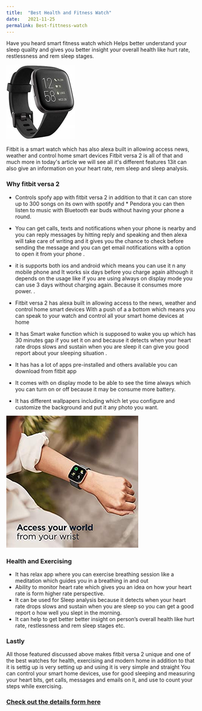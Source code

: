 ```yaml
---
title:  "Best Health and Fitness Watch"
date:   2021-11-25
permalink: Best-fittness-watch
---
```



Have you heard smart fitness watch which Helps better understand your sleep quality  and gives you better insight your overall health like hurt rate, restlessness and rem sleep stages. 




![Watch](public/Versa2.jpg)


Fitbit is a smart watch which has also alexa built in allowing access news, weather and control home smart devices Fitbit versa 2 is all of that and much more in today's article we will see all it's different features
13it can also give an information on your heart rate, rem sleep and sleep analysis.

### Why fitbit versa 2

* Controls spofy app with fitbit versa 2  in addition to that it can can store up to 300 songs on its own with spotify and * Pendora you can then listen to music with Bluetooth ear buds without having your phone a round.


* You can get calls, texts and notifications when your phone is nearby and you can reply messages by hitting reply and speaking and then alexa will take care of writing and it gives you the chance to check before sending the message and you can get email notifications with a option to open it from your phone 
 .

* it is supports both ios and android which means you can use it n any mobile phone and
It works six days before you charge again although it depends on the usage like if you are using always on display mode you can use 3 days without charging again. Because it consumes more power.  .

* Fitbit versa 2 has alexa built in allowing access to the news, weather and control home smart devices With a push of a a bottom which means you can speak to your watch and control all your smart home devices at home

* It has Smart wake function which is supposed to wake you up which has 30 minutes gap if you set it on and because it detects when your heart rate drops slows and sustain when you are sleep  it can give you good report about your sleeping situation .

* It has has a lot of apps pre-installed and others available you can download from fitbit app 

* It comes with on display mode to be able to see the time always which you can turn on or off because it may be consume more battery.

* It has different wallpapers including which let you configure and customize the background and put it any photo you want.

![Watch](public/Fitbitversa.jpg)


### Health and Exercising 


* It has relax app where you can exercise breathing session like a meditation which guides you in a breathing in and out 
* Ability to monitor heart rate which gives you an idea on how your heart rate is form higher rate perspective.
* It can be used for Sleep analysis because it detects when your heart rate drops slows and sustain when you are sleep so you can get a good report o how well you slept in the morning.
* It can help to get better better insight on person’s overall health like hurt rate, restlessness and rem sleep stages etc.

 
### Lastly 

All those featured discussed above makes fitbit versa 2 unique and one of the best watches for health, exercising and modern home in addition to that it is settig up is very setting up and using it is very simple and straight 
You can control your smart home devices, use for good sleeping and measuring your heart bits, get calls, messages and emails on it, and use to count your steps while exercising.

### __<a target="_blank" href="https://www.amazon.com/s?k=fitbit+versa+2&amp;ref=nb_sb_noss&_encoding=UTF8&tag=18640a-20&linkCode=ur2&linkId=b7ae67c6a135a3d7fc05285cfc00c37c&camp=1789&creative=9325">Check out the details form here</a>__




